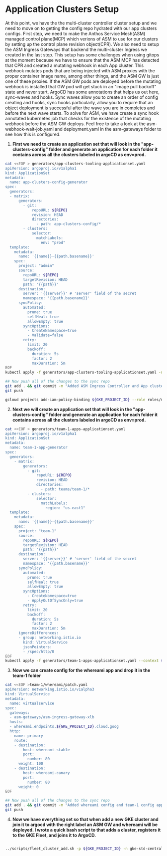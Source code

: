# Application Clusters Setup
At this point, we have the the multi-cluster controller cluster setup and we need to move on to getting the config repo hydrated with our app clusters configs. First step, we need to make the Anthos Service Mesh(ASM) managed control plane(MCP) which verions of ASM to use for our clusters by setting up the control plane revision object(CPR). We also need to setup the ASM Ingress Gateways that backend the multi-cluster Ingress we created in the last step. This setup has some challenges when using gitops at the moment because we have to ensure that the ASM MCP has detected that CPR and created a mutating webhook in each App cluster. This webhook mutates pods that are being injected with ASM proxies with the proper container image name, among other things, and the ASM GW is just one of these proxies. If the ASM GW pods are deployed before the mutating webhook is installed that GW pod will get stuck in an "image pull backoff" state and never start. ArgoCD has some annotations that helps us out here, sync-waves and hooks. Sync waves allow you to create an order of config creating and hooks, sync hooks particularly, allow you to require that an object deployment is successful after the wave you are in completes and before the next wave starts. To solve for ASM, we have create a  sync hook annotated kubernetes job that checks for the existence of the mutating webhook before the ASM GW deploys. Feel free to take a look at the asm-webhook-wait-job.yaml and deployment.yaml in the asm-gateways folder to see how this is configured.

1. **First we need to create an application set that will look in the "app-clusters-config" folder and generate an application for each folder it contains across all the clusters labeled in argoCD as env=prod.** 
```bash
cat <<EOF > generators/app-clusters-tooling-applicationset.yaml
apiVersion: argoproj.io/v1alpha1
kind: ApplicationSet
metadata:
  name: app-clusters-config-generator
spec:
  generators:
  - matrix:
      generators:
        - git:
            repoURL: ${REPO}
            revision: HEAD
            directories:
              - path: app-clusters-config/*
        - clusters:
            selector:
              matchLabels:
                env: "prod"
  template:
    metadata:
      name: '{{name}}-{{path.basename}}'
    spec:
      project: "admin"
      source:
        repoURL: ${REPO}
        targetRevision: HEAD
        path: '{{path}}'
      destination:
        server: '{{server}}' # 'server' field of the secret
        namespace: '{{path.basename}}'
      syncPolicy:
        automated:
          prune: true
          selfHeal: true
          allowEmpty: true
        syncOptions:
          - CreateNamespace=true
          - Validate=false
        retry:
          limit: 20
          backoff:
            duration: 5s
            factor: 2
            maxDuration: 5m
EOF
kubectl apply -f generators/app-clusters-tooling-applicationset.yaml -n argocd --context ${CLUSTER_NAME}

## Now push all of the changes to the sync repo
git add . && git commit -m "Added ASM Ingress Controller and App clusters config applicationset"
git push

gcloud projects add-iam-policy-binding ${GKE_PROJECT_ID} --role roles/monitoring.viewer --member "serviceAccount:${GKE_PROJECT_ID}.svc.id.goog[prod-tools/default]"
```

2. **Next we will create an application set that will look in the "app-clusters-config" folder and generate an application for each folder it contains across all the clusters labeled in argoCD as env=prod.**
```bash
cat <<EOF > generators/team-1-apps-applicationset.yaml
apiVersion: argoproj.io/v1alpha1
kind: ApplicationSet
metadata:
  name: team-1-app-generator
spec:
  generators:
    - matrix:
        generators:
          - git:
              repoURL: ${REPO}
              revision: HEAD
              directories:
                - path: teams/team-1/*
          - clusters:
              selector:
                matchLabels:
                  region: "us-east1"
  template:
    metadata:
      name: '{{name}}-{{path.basename}}'
    spec:
      project: "team-1"
      source:
        repoURL: ${REPO}
        targetRevision: HEAD
        path: '{{path}}'
      destination:
        server: '{{server}}' # 'server' field of the secret
        namespace: '{{path.basename}}'
      syncPolicy:
        automated:
          prune: true
          selfHeal: true
          allowEmpty: true
        syncOptions:
          - CreateNamespace=true
          - ApplyOutOfSyncOnly=true
        retry:
          limit: 20
          backoff:
            duration: 5s
            factor: 2
            maxDuration: 5m
      ignoreDifferences:
      - group: networking.istio.io
        kind: VirtualService
        jsonPointers:
        - /spec/http/0
EOF
kubectl apply -f generators/team-1-apps-applicationset.yaml --context ${CLUSTER_NAME}
```

3. **Now we can create config for the whereami app and drop it in the team-1 folder**
```bash
cat <<EOF >team-1/whereami/patch.yaml
apiVersion: networking.istio.io/v1alpha3
kind: VirtualService
metadata:
  name: virtualservice
spec:
  gateways:
  - asm-gateways/asm-ingress-gateway-xlb
  hosts:
  - whereami.endpoints.${GKE_PROJECT_ID}.cloud.goog
  http:
  - name: primary
    route:
    - destination:
        host: whereami-stable
        port:
          number: 80
      weight: 100
    - destination:
        host: whereami-canary
        port:
          number: 80
      weight: 0
EOF

## Now push all of the changes to the sync repo
git add . && git commit -m "Added whereami config and team-1 config applicationset"
git push
```

4. **Now we have everything set so that when add a new GKE cluster and join it to argocd with the right label an ASM GW and whereami will be deployed. I wrote a quick bash script to that adds a cluster, registers it to the GKE Fleet, and joins it to ArgoCD.**
```bash

../scripts/fleet_cluster_add.sh -p ${GKE_PROJECT_ID} -n gke-std-central01 -l us-central1-b -c "172.16.10.0/28" -t "autopilot" -w two```